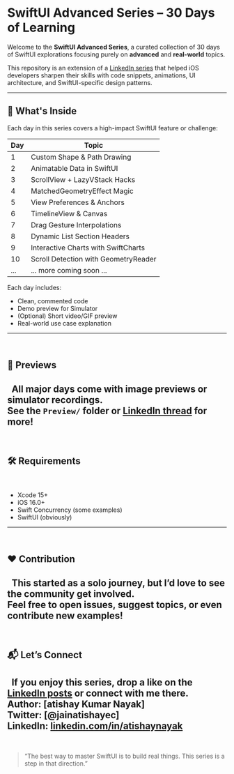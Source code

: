 # SwiftUI Advanced Series – 30 Days of Learning

Welcome to the **SwiftUI Advanced Series**, a curated collection of 30 days of SwiftUI explorations focusing purely on **advanced** and **real-world** topics.

This repository is an extension of a [LinkedIn series](#) that helped iOS developers sharpen their skills with code snippets, animations, UI architecture, and SwiftUI-specific design patterns.

---

## 🚀 What's Inside

Each day in this series covers a high-impact SwiftUI feature or challenge:

| Day | Topic |
|-----|-------------------------------|
| 1   | Custom Shape & Path Drawing   |
| 2   | Animatable Data in SwiftUI    |
| 3   | ScrollView + LazyVStack Hacks |
| 4   | MatchedGeometryEffect Magic   |
| 5   | View Preferences & Anchors    |
| 6   | TimelineView & Canvas         |
| 7   | Drag Gesture Interpolations   |
| 8   | Dynamic List Section Headers  |
| 9   | Interactive Charts with SwiftCharts |
| 10  | Scroll Detection with GeometryReader |
| ... | ... more coming soon ...      |


Each day includes:
- Clean, commented code
- Demo preview for Simulator
- (Optional) Short video/GIF preview
- Real-world use case explanation
 
---
 
## 📸 Previews
 
All major days come with image previews or simulator recordings.  
See the `Preview/` folder or [LinkedIn thread](#) for more!
 
---
 
## 🛠️ Requirements
 
- Xcode 15+
- iOS 16.0+
- Swift Concurrency (some examples)
- SwiftUI (obviously)
 
---
 
## ❤️ Contribution
 
This started as a solo journey, but I’d love to see the community get involved.  
Feel free to open issues, suggest topics, or even contribute new examples!
 
---
 
## 📬 Let’s Connect
 
If you enjoy this series, drop a like on the [LinkedIn posts](#) or connect with me there.
 
**Author:** [atishay Kumar Nayak]  
**Twitter:** [@jainatishayec]  
**LinkedIn:** [linkedin.com/in/atishaynayak](#)
 
---
 

> “The best way to master SwiftUI is to build real things. This series is a step in that direction.”


